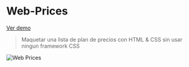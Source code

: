 # Web-Prices
[Ver demo](https://gscode9.github.io/Web-Prices/)
> Maquetar una lista de plan de precios con HTML & CSS sin usar ningun framework CSS

![Web Prices](https://gscode9.github.io/PROJECT-WEB-PRICES/ScreenShot/lista-precios.png)
